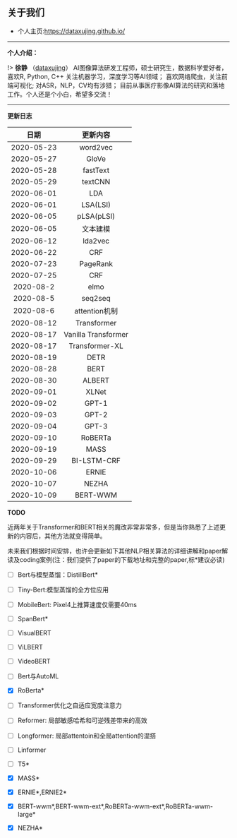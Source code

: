 
## 关于我们

+ 个人主页:https://dataxujing.github.io/

------

**个人介绍：**

!> **徐静** （[dataxujing](https://github.com/DataXujing)） AI图像算法研发工程师，硕士研究生，数据科学爱好者，喜欢R, Python, C++ 关注机器学习，深度学习等AI领域； 喜欢网络爬虫，关注前端可视化; 对ASR，NLP，CV均有涉猎；
目前从事医疗影像AI算法的研究和落地工作。个人还是个小白，希望多交流！

------

**更新日志**

|    日期              |   更新内容                |
|:--------------------:|:------------------------:|
|2020-05-23            |  word2vec                |
|2020-05-27            |  GloVe                   |
|2020-05-28            |  fastText                |
|2020-05-29            |  textCNN                 |
|2020-06-01            |  LDA                     |
|2020-06-01            |  LSA(LSI)                |
|2020-06-05            |  pLSA(pLSI)              |
|2020-06-05            |  文本建模                 |
|2020-06-12            |  lda2vec                 |
|2020-06-22            |  CRF                     |
|2020-07-23            |  PageRank                |
|2020-07-25            |  CRF                     |
|2020-08-2             |  elmo                    |
|2020-08-5             |  seq2seq                 |
|2020-08-6             |  attention机制            |
|2020-08-12            |  Transformer             |
|2020-08-17            |  Vanilla Transformer     |
|2020-08-17            |  Transformer-XL          |
|2020-08-19            |  DETR                    |
|2020-08-28            |  BERT                    |
|2020-08-30            |  ALBERT                  |
|2020-09-01            |  XLNet                   |
|2020-09-02            |  GPT-1                   |
|2020-09-03            |  GPT-2                   |
|2020-09-04            |  GPT-3                   |
|2020-09-10            |  RoBERTa                 |
|2020-09-19            |  MASS                    |
|2020-09-29            |  BI-LSTM-CRF             |
|2020-10-06            |  ERNIE                   |
|2020-10-07            |  NEZHA                   |
|2020-10-09            |  BERT-WWM                |







**TODO**

近两年关于Transformer和BERT相关的魔改非常非常多，但是当你熟悉了上述更新的内容后，其他方法就变得简单。

未来我们根据时间安排，也许会更新如下其他NLP相关算法的详细讲解和paper解读及coding案例(注：我们提供了paper的下载地址和完整的paper,标\*建议必读)

* [ ] Bert与模型蒸馏：DistillBert\*
* [ ] Tiny-Bert:模型蒸馏的全方位应用
* [ ] MobileBert: Pixel4上推算速度仅需要40ms
* [ ] SpanBert\*
* [ ] VisualBERT
* [ ] ViLBERT
* [ ] VideoBERT
* [ ] Bert与AutoML
* [x] RoBerta\*
* [ ] Transformer优化之自适应宽度注意力
* [ ] Reformer: 局部敏感哈希和可逆残差带来的高效
* [ ] Longformer: 局部attentoin和全局attention的混搭
* [ ] Linformer
* [ ] T5\*
* [x] MASS\*
* [x] ERNIE\*,ERNIE2\*
* [x] BERT-wwm\*,BERT-wwm-ext\*,RoBERTa-wwm-ext\*,RoBERTa-wwm-large\*
* [x] NEZHA\*

























